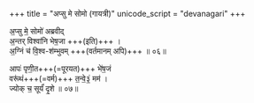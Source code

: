 +++
title = "अप्सु मे सोमो (गायत्री)"
unicode_script = "devanagari"
+++

अ॒प्सु मे॒ सोमो॑ अब्रवीद्  
अ॒न्तर् विश्वा॑नि भेष॒जा +++(इति)+++ ।  
अ॒ग्निं च॑ वि॒श्व-श॑म्भुवम् +++(वर्तमानम् अपि)+++ ॥ ०६॥

आपः॑ पृणी॒त+++(=पूरयत)+++ भे॑ष॒जं  
वरू॑थं+++(=वर्म)+++ त॒न्वे॒३॒॑ मम॑ ।  
ज्योक् च॒ सूर्यं॑ दृ॒शे ॥ ०७॥
